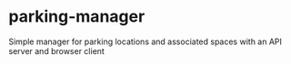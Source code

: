 # parking-manager
Simple manager for parking locations and associated spaces with an API server and browser client 
